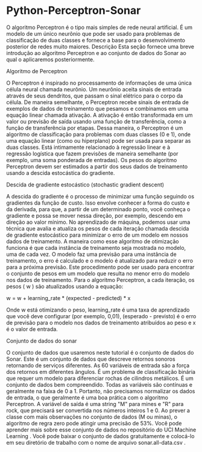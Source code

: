 # Python-Perceptron-Sonar
O algoritmo Perceptron é o tipo mais simples de rede neural artificial.  É um modelo de um único neurônio que pode ser usado para problemas de classificação de duas classes e fornece a base para o desenvolvimento posterior de redes muito maiores.
Descrição
Esta seção fornece uma breve introdução ao algoritmo Perceptron e ao conjunto de dados do Sonar ao qual o aplicaremos posteriormente.

Algoritmo de Perceptron

O Perceptron é inspirado no processamento de informações de uma única célula neural chamada neurônio.
Um neurônio aceita sinais de entrada através de seus dendritos, que passam o sinal elétrico para o corpo da célula.
De maneira semelhante, o Perceptron recebe sinais de entrada de exemplos de dados de treinamento que pesamos e combinamos em uma equação linear chamada ativação.
A ativação é então transformada em um valor ou previsão de saída usando uma função de transferência, como a função de transferência por etapas.
Dessa maneira, o Perceptron é um algoritmo de classificação para problemas com duas classes (0 e 1), onde uma equação linear (como ou hiperplano) pode ser usada para separar as duas classes.
Está intimamente relacionado à regressão linear e à regressão logística que fazem previsões de maneira semelhante (por exemplo, uma soma ponderada de entradas).
Os pesos do algoritmo Perceptron devem ser estimados a partir dos seus dados de treinamento usando a descida estocástica do gradiente.

Descida de gradiente estocástico (stochastic gradient descent)

A descida do gradiente é o processo de minimizar uma função seguindo os gradientes da função de custo.
Isso envolve conhecer a forma do custo e da derivada, para que, a partir de um determinado ponto, você conheça o gradiente e possa se mover nessa direção, por exemplo, descendo em direção ao valor mínimo.
No aprendizado de máquina, podemos usar uma técnica que avalia e atualiza os pesos de cada iteração chamada descida de gradiente estocástico para minimizar o erro de um modelo em nossos dados de treinamento.
A maneira como esse algoritmo de otimização funciona é que cada instância de treinamento seja mostrada no modelo, uma de cada vez. O modelo faz uma previsão para uma instância de treinamento, o erro é calculado e o modelo é atualizado para reduzir o erro para a próxima previsão.
Este procedimento pode ser usado para encontrar o conjunto de pesos em um modelo que resulta no menor erro do modelo nos dados de treinamento.
Para o algoritmo Perceptron, a cada iteração, os pesos ( w ) são atualizados usando a equação:

w = w + learning_rate * (expected - predicted) * x

Onde w está otimizando o peso, learning_rate é uma taxa de aprendizado que você deve configurar (por exemplo, 0,01), (esperado - previsto) é o erro de previsão para o modelo nos dados de treinamento atribuídos ao peso e x é o valor de entrada.

Conjunto de dados do sonar

O conjunto de dados que usaremos neste tutorial é o conjunto de dados do Sonar.
Este é um conjunto de dados que descreve retornos sonoros retornando de serviços diferentes. As 60 variáveis de entrada são a força dos retornos em diferentes ângulos. É um problema de classificação binária que requer um modelo para diferenciar rochas de cilindros metálicos.
É um conjunto de dados bem compreendido. Todas as variáveis são contínuas e geralmente na faixa de 0 a 1. Portanto, não precisamos normalizar os dados de entrada, o que geralmente é uma boa prática com o algoritmo Perceptron. A variável de saída é uma string "M" para mines e "R" para rock, que precisará ser convertida nos números inteiros 1 e 0.
Ao prever a classe com mais observações no conjunto de dados (M ou minas), o algoritmo de regra zero pode atingir uma precisão de 53%.
Você pode aprender mais sobre esse conjunto de dados no repositório do UCI Machine Learning . Você pode baixar o conjunto de dados gratuitamente e colocá-lo em seu diretório de trabalho com o nome de arquivo sonar.all-data.csv .
